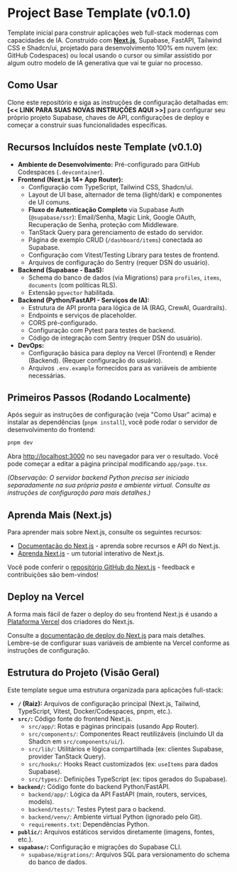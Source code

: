 
# Project Base Template (v0.1.0)

Template inicial para construir aplicações web full-stack modernas com capacidades de IA. Construído com **[Next.js](https://nextjs.org/)**, Supabase, FastAPI, Tailwind CSS e Shadcn/ui, projetado para desenvolvimento 100% em nuvem (ex: GitHub Codespaces) ou local usando o cursor ou similar assistido por algum outro modelo de IA generativa que vai te guiar no processo.

## Como Usar

Clone este repositório e siga as instruções de configuração detalhadas em: **[<< LINK PARA SUAS NOVAS INSTRUÇÕES AQUI >>]** para configurar seu próprio projeto Supabase, chaves de API, configurações de deploy e começar a construir suas funcionalidades específicas.

## Recursos Incluídos neste Template (v0.1.0)

*   **Ambiente de Desenvolvimento:** Pré-configurado para GitHub Codespaces (`.devcontainer`).
*   **Frontend (Next.js 14+ App Router):**
    *   Configuração com TypeScript, Tailwind CSS, Shadcn/ui.
    *   Layout de UI base, alternador de tema (light/dark) e componentes de UI comuns.
    *   **Fluxo de Autenticação Completo** via Supabase Auth (`@supabase/ssr`): Email/Senha, Magic Link, Google OAuth, Recuperação de Senha, proteção com Middleware.
    *   TanStack Query para gerenciamento de estado do servidor.
    *   Página de exemplo CRUD (`/dashboard/items`) conectada ao Supabase.
    *   Configuração com Vitest/Testing Library para testes de frontend.
    *   Arquivos de configuração do Sentry (requer DSN do usuário).
*   **Backend (Supabase - BaaS):**
    *   Schema do banco de dados (via Migrations) para `profiles`, `items`, `documents` (com políticas RLS).
    *   Extensão `pgvector` habilitada.
*   **Backend (Python/FastAPI - Serviços de IA):**
    *   Estrutura de API pronta para lógica de IA (RAG, CrewAI, Guardrails).
    *   Endpoints e serviços de placeholder.
    *   CORS pré-configurado.
    *   Configuração com Pytest para testes de backend.
    *   Código de integração com Sentry (requer DSN do usuário).
*   **DevOps:**
    *   Configuração básica para deploy na Vercel (Frontend) e Render (Backend). (Requer configuração do usuário).
    *   Arquivos `.env.example` fornecidos para as variáveis de ambiente necessárias.

## Primeiros Passos (Rodando Localmente)

Após seguir as instruções de configuração (veja "Como Usar" acima) e instalar as dependências (`pnpm install`), você pode rodar o servidor de desenvolvimento do frontend:

```bash
pnpm dev
```

Abra [http://localhost:3000](http://localhost:3000) no seu navegador para ver o resultado. Você pode começar a editar a página principal modificando `app/page.tsx`.

*(Observação: O servidor backend Python precisa ser iniciado separadamente na sua própria pasta e ambiente virtual. Consulte as instruções de configuração para mais detalhes.)*

## Aprenda Mais (Next.js)

Para aprender mais sobre Next.js, consulte os seguintes recursos:

-   [Documentação do Next.js](https://nextjs.org/docs) - aprenda sobre recursos e API do Next.js.
-   [Aprenda Next.js](https://nextjs.org/learn) - um tutorial interativo de Next.js.

Você pode conferir o [repositório GitHub do Next.js](https://github.com/vercel/next.js) - feedback e contribuições são bem-vindos!

## Deploy na Vercel

A forma mais fácil de fazer o deploy do seu frontend Next.js é usando a [Plataforma Vercel](https://vercel.com/new?utm_medium=default-template&filter=next.js&utm_source=create-next-app&utm_campaign=create-next-app-readme) dos criadores do Next.js.

Consulte a [documentação de deploy do Next.js](https://nextjs.org/docs/app/building-your-application/deploying) para mais detalhes. Lembre-se de configurar suas variáveis de ambiente na Vercel conforme as instruções de configuração.

## Estrutura do Projeto (Visão Geral)

Este template segue uma estrutura organizada para aplicações full-stack:

*   **`/` (Raiz):** Arquivos de configuração principal (Next.js, Tailwind, TypeScript, Vitest, Docker/Codespaces, pnpm, etc.).
*   **`src/`:** Código fonte do frontend Next.js.
    *   `src/app/`: Rotas e páginas principais (usando App Router).
    *   `src/components/`: Componentes React reutilizáveis (incluindo UI da Shadcn em `src/components/ui/`).
    *   `src/lib/`: Utilitários e lógica compartilhada (ex: clientes Supabase, provider TanStack Query).
    *   `src/hooks/`: Hooks React customizados (ex: `useItems` para dados Supabase).
    *   `src/types/`: Definições TypeScript (ex: tipos gerados do Supabase).
*   **`backend/`:** Código fonte do backend Python/FastAPI.
    *   `backend/app/`: Lógica da API FastAPI (main, routers, services, models).
    *   `backend/tests/`: Testes Pytest para o backend.
    *   `backend/venv/`: Ambiente virtual Python (ignorado pelo Git).
    *   `requirements.txt`: Dependências Python.
*   **`public/`:** Arquivos estáticos servidos diretamente (imagens, fontes, etc.).
*   **`supabase/`:** Configuração e migrações do Supabase CLI.
    *   `supabase/migrations/`: Arquivos SQL para versionamento do schema do banco de dados.
